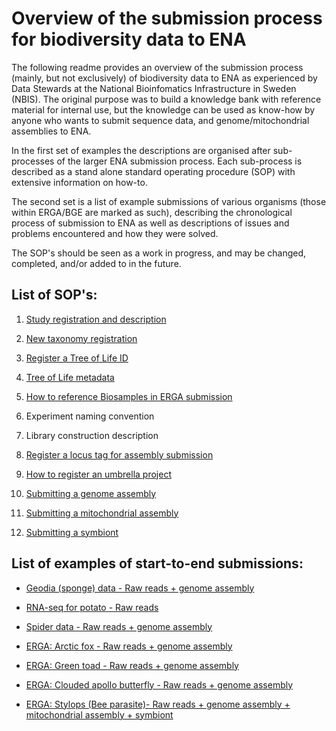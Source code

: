 # Overview of the submission process for biodiversity data to ENA

The following readme provides an overview of the submission process (mainly, but not exclusively) of biodiversity data to ENA as experienced by Data Stewards at the National Bioinfomatics Infrastructure in Sweden (NBIS). The original purpose was to build a knowledge bank with reference material for internal use, but the knowledge can be used as know-how by anyone who wants to submit sequence data, and genome/mitochondrial assemblies to ENA. 

In the first set of examples the descriptions are organised after sub-processes of the larger ENA submission process. Each sub-process is described as a stand alone standard operating procedure (SOP) with extensive information on how-to.

The second set is a list of example submissions of various organisms (those within ERGA/BGE are marked as such), describing the chronological process of submission to ENA as well as descriptions of issues and problems encountered and how they were solved.

The SOP's should be seen as a work in progress, and may be changed, completed, and/or added to in the future.

## List of SOP's:

1. [Study registration and description](https://github.com/NBISweden/data-submission-documentation/blob/95118f344707b3a1003cd153168cb7c08d8ca55f/ENA/SOP/study_registration_and_description.md)

1. [New taxonomy registration](https://github.com/NBISweden/data-submission-documentation/blob/95118f344707b3a1003cd153168cb7c08d8ca55f/ENA/SOP/new_taxonomy.md)

1. [Register a Tree of Life ID](https://github.com/NBISweden/data-submission-documentation/blob/95118f344707b3a1003cd153168cb7c08d8ca55f/ENA/SOP/register_ToLID.md)

1. [Tree of Life metadata](https://github.com/NBISweden/data-submission-documentation/blob/95118f344707b3a1003cd153168cb7c08d8ca55f/ENA/SOP/tree_of_life_metadata_EBP.md)

1. [How to reference Biosamples in ERGA submission](https://github.com/NBISweden/data-submission-documentation/blob/95118f344707b3a1003cd153168cb7c08d8ca55f/ENA/SOP/reference_biosamples_in_erga.md)

1. Experiment naming convention

1. Library construction description

1. [Register a locus tag for assembly submission](https://github.com/NBISweden/data-submission-documentation/blob/95118f344707b3a1003cd153168cb7c08d8ca55f/ENA/SOP/locus_tag_registration.md)

1. [How to register an umbrella project](https://github.com/NBISweden/data-submission-documentation/blob/95118f344707b3a1003cd153168cb7c08d8ca55f/ENA/SOP/register_umbrella_project.md])

1. [Submitting a genome assembly](https://github.com/NBISweden/data-submission-documentation/blob/95118f344707b3a1003cd153168cb7c08d8ca55f/ENA/SOP/assembly-submission.md)

1. [Submitting a mitochondrial assembly](https://github.com/NBISweden/data-submission-documentation/blob/95118f344707b3a1003cd153168cb7c08d8ca55f/ENA/SOP/mito_assembly.md)

1. [Submitting a symbiont](https://github.com/NBISweden/data-submission-documentation/blob/95118f344707b3a1003cd153168cb7c08d8ca55f/ENA/SOP/symbiont-submission.md)


## List of examples of start-to-end submissions:

- [Geodia (sponge) data - Raw reads + genome assembly](https://github.com/NBISweden/data-submission-documentation/blob/95118f344707b3a1003cd153168cb7c08d8ca55f/ENA/5894-Geodia-assembly/README.md)

- [RNA-seq for potato - Raw reads](https://github.com/NBISweden/data-submission-documentation/blob/95118f344707b3a1003cd153168cb7c08d8ca55f/ENA/6793-RNAseq-potato/README.md)

- [Spider data - Raw reads + genome assembly](https://github.com/NBISweden/data-submission-documentation/blob/95118f344707b3a1003cd153168cb7c08d8ca55f/ENA/7419-spider-WGS-assembly/README.md)

- [ERGA: Arctic fox - Raw reads + genome assembly](https://github.com/NBISweden/data-submission-documentation/blob/95118f344707b3a1003cd153168cb7c08d8ca55f/ENA/ERGA-arctic-fox/README.md)

- [ERGA: Green toad - Raw reads + genome assembly](https://github.com/NBISweden/data-submission-documentation/blob/95118f344707b3a1003cd153168cb7c08d8ca55f/ENA/ERGA-Bufotes/README.md)

- [ERGA: Clouded apollo butterfly - Raw reads + genome assembly](https://github.com/NBISweden/data-submission-documentation/blob/95118f344707b3a1003cd153168cb7c08d8ca55f/ENA/ERGA-Parnassius/README.md)

- [ERGA: Stylops (Bee parasite)- Raw reads + genome assembly + mitochondrial assembly + symbiont](https://github.com/NBISweden/data-submission-documentation/blob/95118f344707b3a1003cd153168cb7c08d8ca55f/ENA/ERGA-Stylops-ater/README.md)




